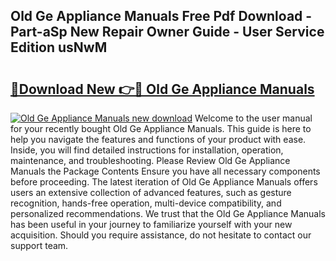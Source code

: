 ## Old Ge Appliance Manuals Free Pdf Download - Part-aSp New Repair Owner Guide - User Service Edition usNwM

# <h2><a href="http://bc22659.oget.top/?id=Old+Ge+Appliance+Manuals">🔗Download New 👉🔴 Old Ge Appliance Manuals</a></h2>

[![Old Ge Appliance Manuals new download](https://i.imgur.com/5g1atiW.png)](http://bc22659.oget.top/?id=Old+Ge+Appliance+Manuals)
Welcome to the user manual for your recently bought Old Ge Appliance Manuals. This guide is here to help you navigate the features and functions of your product with ease. Inside, you will find detailed instructions for installation, operation, maintenance, and troubleshooting. Please Review Old Ge Appliance Manuals the Package Contents Ensure you have all necessary components before proceeding. The latest iteration of Old Ge Appliance Manuals offers users an extensive collection of advanced features, such as gesture recognition, hands-free operation, multi-device compatibility, and personalized recommendations. We trust that the Old Ge Appliance Manuals has been useful in your journey to familiarize yourself with your new acquisition. Should you require assistance, do not hesitate to contact our support team.
